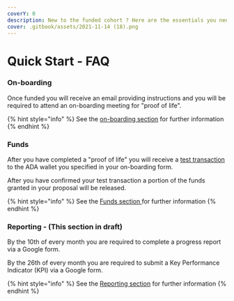 ```yaml
---
coverY: 0
description: New to the funded cohort ? Here are the essentials you need to know.
cover: .gitbook/assets/2021-11-14 (18).png
---
```


# Quick Start - FAQ

### On-boarding

Once funded you will receive an email providing instructions and you will be required to attend an on-boarding meeting for "proof of life".

{% hint style="info" %}
See the [on-boarding section](https://quality-assurance-dao.gitbook.io/catalyst-coordinator/coordinator-processes/onboarding) for further information
{% endhint %}

### Funds

After you have completed a "proof of life" you will receive a [test transaction](https://quality-assurance-dao.gitbook.io/catalyst-coordinator/coordinator-processes/funds#test-transactions) to the ADA wallet you specified in your on-boarding form.

After you have confirmed your test transaction a portion of the funds granted in your proposal will be released.

{% hint style="info" %}
See the [Funds section ](coordinator-processes/funds.md)for further information
{% endhint %}

### Reporting - (This section in draft)

By the 10th of every month you are required to complete a progress report via a Google form.

By the 26th of every month you are required to submit a Key Performance Indicator (KPI) via a Google form.

{% hint style="info" %}
See the [Reporting section](coordinator-processes/reporting.md) for further information
{% endhint %}





###

